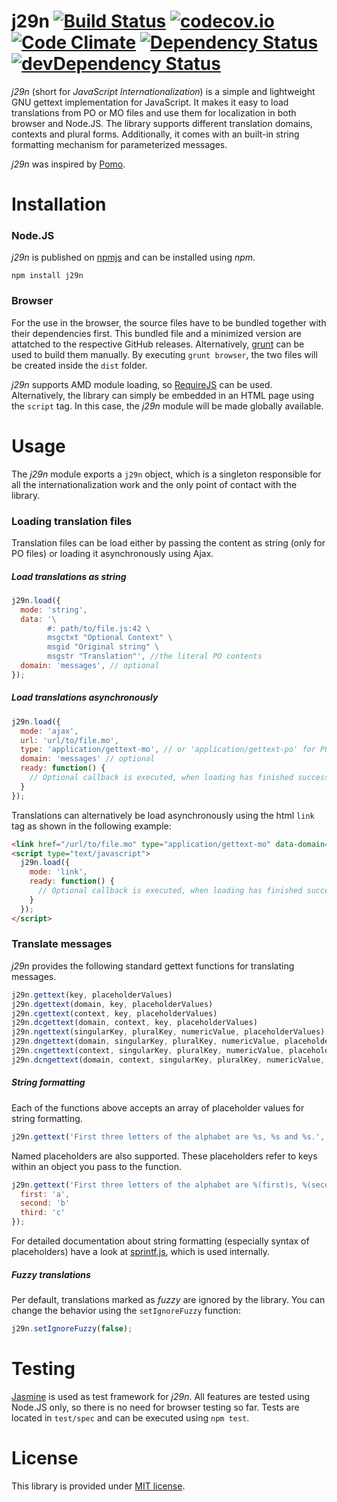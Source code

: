 # j29n [![Build Status][travis-image]][travis-url] [![codecov.io][codecov-image]][codecov-url] [![Code Climate][climate-image]][climate-url] [![Dependency Status][dependencies-image]][dependencies-url] [![devDependency Status][dev-dependencies-image]][dev-dependencies-url]

[travis-image]: https://travis-ci.org/soldag/j29n.svg?branch=master
[travis-url]: https://travis-ci.org/soldag/j29n

[codecov-image]: https://codecov.io/github/soldag/j29n/coverage.svg?branch=master
[codecov-url]: https://codecov.io/github/soldag/j29n?branch=master

[climate-image]: https://codeclimate.com/github/soldag/j29n/badges/gpa.svg
[climate-url]: https://codeclimate.com/github/soldag/j29n

[dependencies-image]: https://david-dm.org/soldag/j29n.svg
[dependencies-url]: https://david-dm.org/soldag/j29n

[dev-dependencies-image]: https://david-dm.org/soldag/j29n/dev-status.svg
[dev-dependencies-url]: https://david-dm.org/soldag/j29n#info=devDependencies

*j29n* (short for *JavaScript Internationalization*) is a simple and lightweight GNU gettext implementation for JavaScript. It makes it easy to load translations from PO or MO files and use them for localization in both  browser and Node.JS. The library supports different translation domains, contexts and plural forms. Additionally, it comes with an built-in string formatting mechanism for parameterized messages.

*j29n* was inspired by [Pomo](https://github.com/cfv1984/Pomo).


# Installation
### Node.JS

*j29n* is published on [npmjs](https://www.npmjs.com/package/j29n) and can be installed using *npm*. 

`npm install j29n`

### Browser
For the use in the browser, the source files have to be bundled together with their dependencies first. This bundled file and a minimized version are attatched to the respective GitHub releases. Alternatively, [grunt](https://github.com/gruntjs/grunt) can be used to build them manually. By executing `grunt browser`, the two files will be created inside the `dist` folder. 

*j29n* supports AMD module loading, so [RequireJS](https://github.com/requirejs/requirejs) can be used. Alternatively, the library can simply be embedded in an HTML page using the `script` tag. In this case, the *j29n* module will be made globally available.

# Usage
The *j29n* module exports a `j29n` object, which is a singleton responsible for all the internationalization work and the only point of contact with the library.

### Loading translation files
Translation files can be load either by passing the content as string (only for PO files) or loading it asynchronously using Ajax. 

##### Load translations as string
```js
j29n.load({
  mode: 'string',
  data: '\
        #: path/to/file.js:42 \
        msgctxt "Optional Context" \
        msgid "Original string" \
        msgstr "Translation"', //the literal PO contents
  domain: 'messages', // optional
});
```

##### Load translations asynchronously

```js
j29n.load({
  mode: 'ajax',
  url: 'url/to/file.mo',
  type: 'application/gettext-mo', // or 'application/gettext-po' for PO files
  domain: 'messages' // optional
  ready: function() {
    // Optional callback is executed, when loading has finished successfully
  }
});
```

Translations can alternatively be load asynchronously using the html `link` tag as shown in the following example:
```html
<link href="/url/to/file.mo" type="application/gettext-mo" data-domain="optional domain" />
<script type="text/javascript">
  j29n.load({
    mode: 'link',
    ready: function() {
      // Optional callback is executed, when loading has finished successfully
    }
  });
</script>
```

### Translate messages
*j29n* provides the following standard gettext functions for translating messages.

```js
j29n.gettext(key, placeholderValues)
j29n.dgettext(domain, key, placeholderValues)
j29n.cgettext(context, key, placeholderValues)
j29n.dcgettext(domain, context, key, placeholderValues)
j29n.ngettext(singularKey, pluralKey, numericValue, placeholderValues)
j29n.dngettext(domain, singularKey, pluralKey, numericValue, placeholderValues)
j29n.cngettext(context, singularKey, pluralKey, numericValue, placeholderValues)
j29n.dcngettext(domain, context, singularKey, pluralKey, numericValue, placeholderValues)
```

##### String formatting

Each of the functions above accepts an array of placeholder values for string formatting. 

```js
j29n.gettext('First three letters of the alphabet are %s, %s and %s.', ['a', 'b', 'c']);
```

Named placeholders are also supported. These placeholders refer to keys within an object you pass to the function. 

```js
j29n.gettext('First three letters of the alphabet are %(first)s, %(second)s and %(third)s.', {
  first: 'a',
  second: 'b'
  third: 'c'
});
```

For detailed documentation about string formatting (especially syntax of placeholders) have a look at [sprintf.js](https://github.com/alexei/sprintf.js), which is used internally.

##### Fuzzy translations
Per default, translations marked as *fuzzy* are ignored by the library. You can change the behavior using the ```setIgnoreFuzzy```
function:

```js
j29n.setIgnoreFuzzy(false);
```

# Testing

[Jasmine](https://github.com/jasmine/jasmine) is used as test framework for *j29n*. All features are tested using Node.JS only, so there is no need for browser testing so far. Tests are located in ```test/spec``` and can be executed using ```npm test```. 

# License
This library is provided under [MIT license](https://raw.githubusercontent.com/soldag/j29n/master/LICENSE.md).

